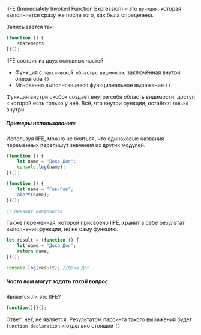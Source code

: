 IIFE (Immediately Invoked Function Expression) – это `функция`, которая выполняется сразу же после того, как была определена.

Записывается так:

```js
(function () {
    statements
})();
```

IIFE состоит из двух основных частей:
* Функция с `лексической областью видимости`, заключённая внутри оператора `()`
* Мгновенно выполняющееся функциональное выражение `()`

Функция внутри скобок создаёт внутри себя область видимости, доступ к которой есть только у неё. Всё, что внутри функции, остаётся `только` внутри.

##### Примеры использования:

Используя IIFE, можно не бояться, что одинаковые названия переменных перепишут значения из других модулей.

```js
(function () {
    let name = "Дока Дог";
    console.log(name);
})();

(function () {
    let name = "Гав-Гав";
    alert(name);
})();

// Никаких конфликтов

```
Также переменная, которой присвоено IIFE, хранит в себе результат выполнения функции, но не саму функцию.

```js
let result = (function () {
    let name = "Дока Дог";
    return name;
})();

console.log(result); //Дока Дог
```
##### Часто вам могут задать такой вопрос:

Является ли это IIFE?
```js
function(){}();
```
Ответ: нет, не является.
Результатом парсинга такого выражения будет `function declaration` и отдельно стоящий `()`


